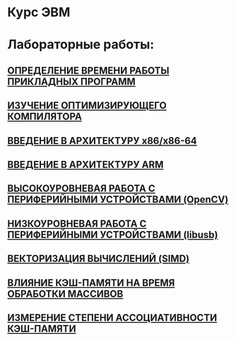 # Курс ЭВМ

# Лабораторные работы:
## [ОПРЕДЕЛЕНИЕ ВРЕМЕНИ РАБОТЫ ПРИКЛАДНЫХ ПРОГРАММ](lab1/)
## [ИЗУЧЕНИЕ ОПТИМИЗИРУЮЩЕГО КОМПИЛЯТОРА](lab2/)
## [ВВЕДЕНИЕ В АРХИТЕКТУРУ x86/x86-64](lab3/)
## [ВВЕДЕНИЕ В АРХИТЕКТУРУ ARM](lab4/)
## [ВЫСОКОУРОВНЕВАЯ РАБОТА С ПЕРИФЕРИЙНЫМИ УСТРОЙСТВАМИ (OpenCV)](lab5/)
## [НИЗКОУРОВНЕВАЯ РАБОТА С ПЕРИФЕРИЙНЫМИ УСТРОЙСТВАМИ (libusb)](lab6/)
## [ВЕКТОРИЗАЦИЯ ВЫЧИСЛЕНИЙ (SIMD)](lab7/)
## [ВЛИЯНИЕ КЭШ-ПАМЯТИ НА ВРЕМЯ ОБРАБОТКИ МАССИВОВ](lab8/)
## [ИЗМЕРЕНИЕ СТЕПЕНИ АССОЦИАТИВНОСТИ КЭШ-ПАМЯТИ](lab9/)